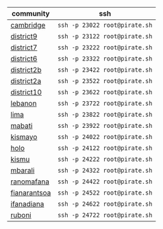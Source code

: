 community|ssh
---|---
[cambridge](http://pirate.ole.org:23084/apps/_design/bell/MyApp/index.html)|`ssh -p 23022 root@pirate.sh`
[district9](http://pirate.ole.org:23184/apps/_design/bell/MyApp/index.html)|`ssh -p 23122 root@pirate.sh`
[district7](http://pirate.ole.org:23284/apps/_design/bell/MyApp/index.html)|`ssh -p 23222 root@pirate.sh`
[district6](http://pirate.ole.org:23384/apps/_design/bell/MyApp/index.html)|`ssh -p 23322 root@pirate.sh`
[district2b](http://pirate.ole.org:23484/apps/_design/bell/MyApp/index.html)|`ssh -p 23422 root@pirate.sh`
[district2a](http://pirate.ole.org:23584/apps/_design/bell/MyApp/index.html)|`ssh -p 23522 root@pirate.sh`
[district10](http://pirate.ole.org:23684/apps/_design/bell/MyApp/index.html)|`ssh -p 23622 root@pirate.sh`
[lebanon](http://pirate.ole.org:23784/apps/_design/bell/MyApp/index.html)|`ssh -p 23722 root@pirate.sh`
[lima](http://pirate.ole.org:23884/apps/_design/bell/MyApp/index.html)|`ssh -p 23822 root@pirate.sh`
[mabati](http://pirate.ole.org:23984/apps/_design/bell/MyApp/index.html)|`ssh -p 23922 root@pirate.sh`
[kismayo](http://pirate.ole.org:24084/apps/_design/bell/MyApp/index.html)|`ssh -p 24022 root@pirate.sh`
[holo](http://pirate.ole.org:24184/apps/_design/bell/MyApp/index.html)|`ssh -p 24122 root@pirate.sh`
[kismu](http://pirate.ole.org:24284/apps/_design/bell/MyApp/index.html)|`ssh -p 24222 root@pirate.sh`
[mbarali](http://pirate.ole.org:24384/apps/_design/bell/MyApp/index.html)|`ssh -p 24322 root@pirate.sh`
[ranomafana](http://pirate.ole.org:24484/apps/_design/bell/MyApp/index.html)|`ssh -p 24422 root@pirate.sh`
[fianarantsoa](http://pirate.ole.org:24584/apps/_design/bell/MyApp/index.html)|`ssh -p 24522 root@pirate.sh`
[ifanadiana](http://pirate.ole.org:24684/apps/_design/bell/MyApp/index.html)|`ssh -p 24622 root@pirate.sh`
[ruboni](http://pirate.ole.org:24784/apps/_design/bell/MyApp/index.html)|`ssh -p 24722 root@pirate.sh`

